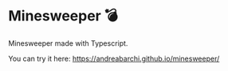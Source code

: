 # Minesweeper 💣

Minesweeper made with Typescript.

You can try it here: https://andreabarchi.github.io/minesweeper/
